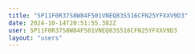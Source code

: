 ```yaml
---
title: "SP11F0R37S8W84F501VNEQ83S516CFN25YFXXV9D3"
date: 2024-10-14T20:51:55.382Z
user: SP11F0R37S8W84F501VNEQ83S516CFN25YFXXV9D3
layout: "users"
---
```

    
